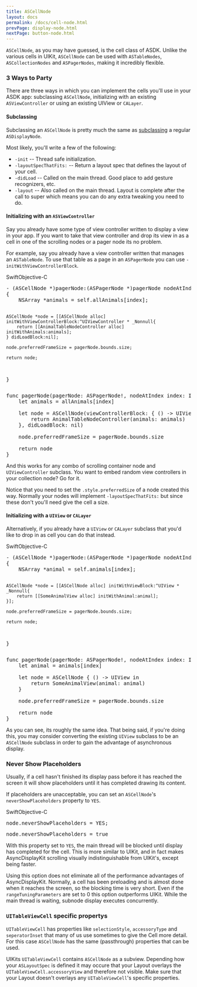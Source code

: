 ```yaml
---
title: ASCellNode
layout: docs
permalink: /docs/cell-node.html
prevPage: display-node.html
nextPage: button-node.html
---
```


`ASCellNode`, as you may have guessed, is the cell class of ASDK.  Unlike the various cells in UIKit, `ASCellNode` can be used with `ASTableNodes`, `ASCollectionNodes` and `ASPagerNodes`, making it incredibly flexible.

### 3 Ways to Party

There are three ways in which you can implement the cells you'll use in your ASDK app: subclassing `ASCellNode`, initializing with an existing `ASViewController` or using an existing UIView or `CALayer`.

#### Subclassing

Subclassing an `ASCellNode` is pretty much the same as <a href = "/docs/subclassing.html">subclassing</a> a regular `ASDisplayNode`.  

Most likely, you'll write a few of the following:

- `-init` -- Thread safe initialization.
- `-layoutSpecThatFits:` -- Return a layout spec that defines the layout of your cell.
- `-didLoad` -- Called on the main thread.  Good place to add gesture recognizers, etc.
- `-layout` -- Also called on the main thread.  Layout is complete after the call to super which means you can do any extra tweaking you need to do.


#### Initializing with an `ASViewController`

Say you already have some type of view controller written to display a view in your app.  If you want to take that view controller and drop its view in as a cell in one of the scrolling nodes or a pager node its no problem.

For example, say you already have a view controller written that manages an `ASTableNode`.  To use that table as a page in an `ASPagerNode` you can use  `-initWithViewControllerBlock`.

<div class = "highlight-group">
<span class="language-toggle"><a data-lang="swift" class="swiftButton">Swift</a><a data-lang="objective-c" class = "active objcButton">Objective-C</a></span>
<div class = "code">
  <pre lang="objc" class="objcCode">
- (ASCellNode *)pagerNode:(ASPagerNode *)pagerNode nodeAtIndex:(NSInteger)index
{
    NSArray *animals = self.allAnimals[index];
    
    ASCellNode *node = [[ASCellNode alloc] initWithViewControllerBlock:^UIViewController * _Nonnull{
        return [[AnimalTableNodeController alloc] initWithAnimals:animals];
    } didLoadBlock:nil];
    
    node.preferredFrameSize = pagerNode.bounds.size;
    
    return node;
}
</pre>
<pre lang="swift" class = "swiftCode hidden">
func pagerNode(pagerNode: ASPagerNode!, nodeAtIndex index: Int) -> ASCellNode! {
    let animals = allAnimals[index]
    
    let node = ASCellNode(viewControllerBlock: { () -> UIViewController in
        return AnimalTableNodeController(animals: animals)
    }, didLoadBlock: nil)
    
    node.preferredFrameSize = pagerNode.bounds.size
    
    return node
}
</pre>
</div>
</div>

And this works for any combo of scrolling container node and `UIViewController` subclass.  You want to embed random view controllers in your collection node? Go for it.

<div class = "note">
Notice that you need to set the <code>.style.preferredSize</code> of a node created this way.  Normally your nodes will implement <code>-layoutSpecThatFits:</code> but since these don't you'll need give the cell a size.
</div>


#### Initializing with a `UIView` or `CALayer`

Alternatively, if you already have a `UIView` or `CALayer` subclass that you'd like to drop in as cell you can do that instead.

<div class = "highlight-group">
<span class="language-toggle"><a data-lang="swift" class="swiftButton">Swift</a><a data-lang="objective-c" class = "active objcButton">Objective-C</a></span>
<div class = "code">
  <pre lang="objc" class="objcCode">
- (ASCellNode *)pagerNode:(ASPagerNode *)pagerNode nodeAtIndex:(NSInteger)index
{
    NSArray *animal = self.animals[index];
    
    ASCellNode *node = [[ASCellNode alloc] initWithViewBlock:^UIView * _Nonnull{
        return [[SomeAnimalView alloc] initWithAnimal:animal];
    }];

    node.preferredFrameSize = pagerNode.bounds.size;
    
    return node;
}
</pre>
<pre lang="swift" class = "swiftCode hidden">
func pagerNode(pagerNode: ASPagerNode!, nodeAtIndex index: Int) -> ASCellNode! {
    let animal = animals[index]
    
    let node = ASCellNode { () -> UIView in
        return SomeAnimalView(animal: animal)
    }

    node.preferredFrameSize = pagerNode.bounds.size
    
    return node
}
</pre>
</div>
</div>

As you can see, its roughly the same idea.  That being said, if you're doing this, you may consider converting the existing `UIView` subclass to be an `ASCellNode` subclass in order to gain the advantage of asynchronous display.

### Never Show Placeholders

Usually, if a cell hasn't finished its display pass before it has reached the screen it will show placeholders until it has completed drawing its content.

If placeholders are unacceptable, you can set an `ASCellNode`'s `neverShowPlaceholders` property to `YES`.

<div class = "highlight-group">
<span class="language-toggle"><a data-lang="swift" class="swiftButton">Swift</a><a data-lang="objective-c" class = "active objcButton">Objective-C</a></span>
<div class = "code">
  <pre lang="objc" class="objcCode">
node.neverShowPlaceholders = YES;
</pre>
<pre lang="swift" class = "swiftCode hidden">
node.neverShowPlaceholders = true
</pre>
</div>
</div>

With this property set to `YES`, the main thread will be blocked until display has completed for the cell.  This is more similar to UIKit, and in fact makes AsyncDisplayKit scrolling visually indistinguishable from UIKit's, except being faster.

<div class = "note">
Using this option does not eliminate all of the performance advantages of AsyncDisplayKit. Normally, a cell has been preloading and is almost done when it reaches the screen, so the blocking time is very short.  Even if the <code>rangeTuningParameters</code> are set to 0 this option outperforms UIKit.  While the main thread is waiting, subnode display executes concurrently.
</div>

### `UITableViewCell` specific propertys

<code>UITableViewCell</code> has properties like <code>selectionStyle</code>, <code>accessoryType</code> and <code>seperatorInset</code> that many of us use sometimes to give the Cell more detail. For this case <code>ASCellNode</code> has the same (passthrough) properties that can be used. 

<div class = "note">
UIKits <code>UITableViewCell</code> contains <code>ASCellNode</code> as a subview. Depending how your <code>ASLayoutSpec</code> is defined it may occure that your Layout overlays the <code>UITableViewCell.accessoryView</code> and therefore not visible. Make sure that your Layout doesn't overlays any <code>UITableViewCell</code>'s specific properties.
</div>
